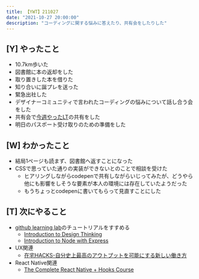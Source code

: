 ```yaml
---
title: 【YWT】211027
date: "2021-10-27 20:00:00"
description: "コーディングに関する悩みに答えたり、共有会をしたりした"
---
```


## [Y] やったこと

- 10.7km歩いた
- 図書館に本の返却をした
- 取り置きした本を借りた
- 知り合いに誕プレを送った
- 緊急出社した
- デザイナーコミュニティで言われたコーディングの悩みについて話し合う会をした
- 共有会で[今週やったLT](https://docs.google.com/presentation/d/1KLE826i0QorvYizFIvxVlFQZyDRbi0UDEt_isDf63-4/edit)の共有をした
- 明日のパスポート受け取りのための準備をした

## [W] わかったこと

- 結局1ページも読まず、図書館へ返すことになった
- CSSで思っていた通りの実装ができないとのことで相談を受けた
  - ヒアリングしながらcodepenで共有しながらいじってみたが、どうやら他にも影響をしそうな要素が本人の環境には存在していたようだった
  - もうちょっとcodepenに書いてもらって見直すことにした

## [T] 次にやること

- [github learning lab](https://lab.github.com/githubtraining)のチュートリアルをすすめる
  - [Introduction to Design Thinking](https://lab.github.com/githubtraining/introduction-to-design-thinking)
  - [Introduction to Node with Express](https://lab.github.com/everydeveloper/introduction-to-node-with-express)
- UX関連
  - [在宅HACKS-自分史上最高のアウトプットを可能にする新しい働き方](https://www.amazon.co.jp/dp/4492046704)
- React Native関連
  - [The Complete React Native + Hooks Course](https://www.udemy.com/course/the-complete-react-native-and-redux-course/)

<!-- https://twitter.com/camomile_cafe/status/1455777294568411140?s=20 -->
